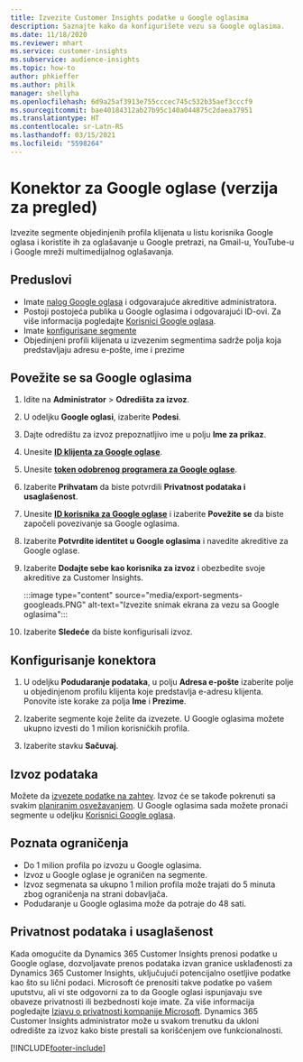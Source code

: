 ```yaml
---
title: Izvezite Customer Insights podatke u Google oglasima
description: Saznajte kako da konfigurišete vezu sa Google oglasima.
ms.date: 11/18/2020
ms.reviewer: mhart
ms.service: customer-insights
ms.subservice: audience-insights
ms.topic: how-to
author: phkieffer
ms.author: philk
manager: shellyha
ms.openlocfilehash: 6d9a25af3913e755cccec745c532b35aef3cccf9
ms.sourcegitcommit: bae40184312ab27b95c140a044875c2daea37951
ms.translationtype: HT
ms.contentlocale: sr-Latn-RS
ms.lasthandoff: 03/15/2021
ms.locfileid: "5598264"
---
```

# <a name="connector-for-google-ads-preview"></a>Konektor za Google oglase (verzija za pregled)

Izvezite segmente objedinjenih profila klijenata u listu korisnika Google oglasa i koristite ih za oglašavanje u Google pretrazi, na Gmail-u, YouTube-u i Google mreži multimedijalnog oglašavanja. 

## <a name="prerequisites"></a>Preduslovi

-   Imate [nalog Google oglasa](https://ads.google.com/) i odgovarajuće akreditive administratora.
-   Postoji postojeća publika u Google oglasima i odgovarajući ID-ovi. Za više informacija pogledajte [Korisnici Google oglasa](https://support.google.com/google-ads/answer/7558048?hl=en#:~:text=Audience%20lists%20is%20a%20section,Display%20Network%20through%20remarketing%20campaigns.).
-   Imate [konfigurisane segmente](segments.md)
-   Objedinjeni profili klijenata u izvezenim segmentima sadrže polja koja predstavljaju adresu e-pošte, ime i prezime

## <a name="connect-to-google-ads"></a>Povežite se sa Google oglasima

1. Idite na **Administrator** > **Odredišta za izvoz**.

1. U odeljku **Google oglasi**, izaberite **Podesi**.

1. Dajte odredištu za izvoz prepoznatljivo ime u polju **Ime za prikaz**.

1. Unesite **[ID klijenta za Google oglase](https://support.google.com/google-ads/answer/1704344)**.

1. Unesite **[token odobrenog programera za Google oglase](https://developers.google.com/google-ads/api/docs/first-call/dev-token)**.

1. Izaberite **Prihvatam** da biste potvrdili **Privatnost podataka i usaglašenost**.

1. Unesite **[ID korisnika za Google oglase](https://support.google.com/google-ads/answer/7558048?hl=en#:~:text=Audience%20lists%20is%20a%20section,Display%20Network%20through%20remarketing%20campaigns.)** i izaberite **Povežite se** da biste započeli povezivanje sa Google oglasima.

1. Izaberite **Potvrdite identitet u Google oglasima** i navedite akreditive za Google oglase.

1. Izaberite **Dodajte sebe kao korisnika za izvoz** i obezbedite svoje akreditive za Customer Insights.

   :::image type="content" source="media/export-segments-googleads.PNG" alt-text="Izvezite snimak ekrana za vezu sa Google oglasima":::

1. Izaberite **Sledeće** da biste konfigurisali izvoz.

## <a name="configure-the-connector"></a>Konfigurisanje konektora

1. U odeljku **Podudaranje podataka**, u polju **Adresa e-pošte** izaberite polje u objedinjenom profilu klijenta koje predstavlja e-adresu klijenta. Ponovite iste korake za polja **Ime** i **Prezime**.

1. Izaberite segmente koje želite da izvezete. U Google oglasima možete ukupno izvesti do 1 milion korisničkih profila.

1. Izaberite stavku **Sačuvaj**.

## <a name="export-the-data"></a>Izvoz podataka

Možete da [izvezete podatke na zahtev](export-destinations.md). Izvoz će se takođe pokrenuti sa svakim [planiranim osvežavanjem](system.md#schedule-tab). U Google oglasima sada možete pronaći segmente u odeljku [Korisnici Google oglasa](https://support.google.com/google-ads/answer/7558048?hl=en/).

## <a name="known-limitations"></a>Poznata ograničenja

- Do 1 milion profila po izvozu u Google oglasima.
- Izvoz u Google oglase je ograničen na segmente.
- Izvoz segmenata sa ukupno 1 milion profila može trajati do 5 minuta zbog ograničenja na strani dobavljača. 
- Podudaranje u Google oglasima može da potraje do 48 sati.

## <a name="data-privacy-and-compliance"></a>Privatnost podataka i usaglašenost

Kada omogućite da Dynamics 365 Customer Insights prenosi podatke u Google oglase, dozvoljavate prenos podataka izvan granice usklađenosti za Dynamics 365 Customer Insights, uključujući potencijalno osetljive podatke kao što su lični podaci. Microsoft će prenositi takve podatke po vašem uputstvu, ali vi ste odgovorni za to da Google oglasi ispunjavaju sve obaveze privatnosti ili bezbednosti koje imate. Za više informacija pogledajte [Izjavu o privatnosti kompanije Microsoft](https://go.microsoft.com/fwlink/?linkid=396732).
Dynamics 365 Customer Insights administrator može u svakom trenutku da ukloni odredište za izvoz kako biste prestali sa korišćenjem ove funkcionalnosti.


[!INCLUDE[footer-include](../includes/footer-banner.md)]